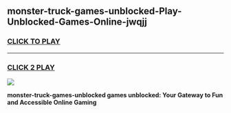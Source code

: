 
## monster-truck-games-unblocked-Play-Unblocked-Games-Online-jwqjj
<h3>
<a href="https://premium76.site?title=monster-truck-games-unblocked&ref=24A">CLICK TO PLAY</a></h3>
<hr>

<h3>
<a href="https://premium76.site?title=monster-truck-games-unblocked&ref=24A">CLICK 2 PLAY</a>
  
</h3>

<a href="https://premium76.site?title=monster-truck-games-unblocked&ref=24A"><img src="https://clearcache.store/games.png"></a>


**monster-truck-games-unblocked games unblocked: Your Gateway to Fun and Accessible Online Gaming**
